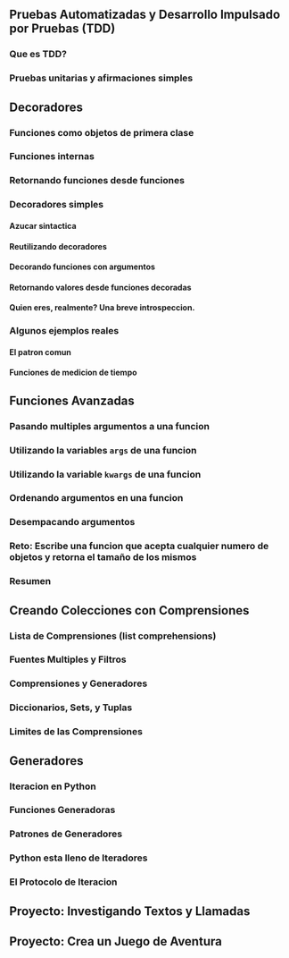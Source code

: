 ## Pruebas Automatizadas y Desarrollo Impulsado por Pruebas (TDD)
### Que es TDD?
### Pruebas unitarias y afirmaciones simples

## Decoradores
### Funciones como objetos de primera clase
### Funciones internas
### Retornando funciones desde funciones
### Decoradores simples
#### Azucar sintactica
#### Reutilizando decoradores
#### Decorando funciones con argumentos
#### Retornando valores desde funciones decoradas
#### Quien eres, realmente? Una breve introspeccion.
### Algunos ejemplos reales
#### El patron comun
#### Funciones de medicion de tiempo

## Funciones Avanzadas
### Pasando multiples argumentos a una funcion
### Utilizando la variables `args` de una funcion
### Utilizando la variable `kwargs` de una funcion
### Ordenando argumentos en una funcion
### Desempacando argumentos
### Reto: Escribe una funcion que acepta cualquier numero de objetos y retorna el tamaño de los mismos
### Resumen

## Creando Colecciones con Comprensiones
### Lista de Comprensiones (list comprehensions)
### Fuentes Multiples y Filtros
### Comprensiones y Generadores
### Diccionarios, Sets, y Tuplas
### Limites de las Comprensiones

## Generadores
### Iteracion en Python
### Funciones Generadoras
### Patrones de Generadores
### Python esta lleno de Iteradores
### El Protocolo de Iteracion

## Proyecto: Investigando Textos y Llamadas
## Proyecto: Crea un Juego de Aventura
